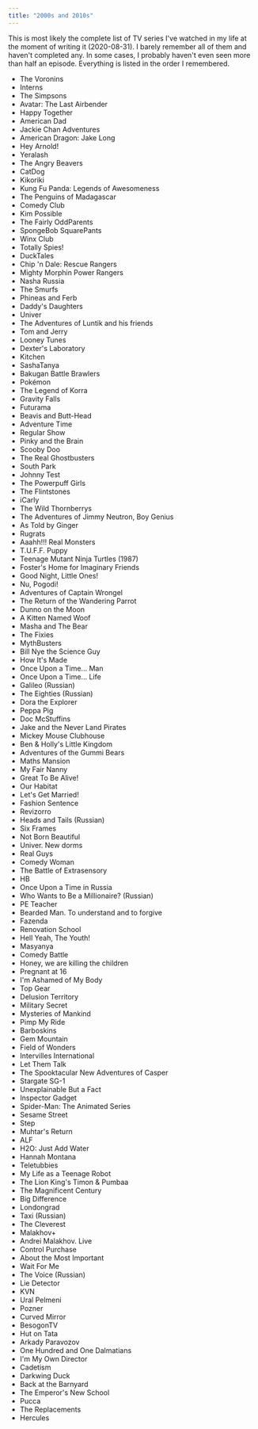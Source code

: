 ```yaml
---
title: "2000s and 2010s"
---
```


This is most likely the complete list of TV series I've watched in my
life at the moment of writing it (2020-08-31). I barely remember all
of them and haven't completed any. In some cases, I probably haven't
even seen more than half an episode. Everything is listed in the order
I remembered.

* The Voronins
* Interns
* The Simpsons
* Avatar: The Last Airbender
* Happy Together
* American Dad
* Jackie Chan Adventures
* American Dragon: Jake Long
* Hey Arnold!
* Yeralash
* The Angry Beavers
* CatDog
* Kikoriki
* Kung Fu Panda: Legends of Awesomeness
* The Penguins of Madagascar
* Comedy Club
* Kim Possible
* The Fairly OddParents
* SpongeBob SquarePants
* Winx Club
* Totally Spies!
* DuckTales
* Chip 'n Dale: Rescue Rangers
* Mighty Morphin Power Rangers
* Nasha Russia
* The Smurfs
* Phineas and Ferb
* Daddy's Daughters
* Univer
* The Adventures of Luntik and his friends
* Tom and Jerry
* Looney Tunes
* Dexter's Laboratory
* Kitchen
* SashaTanya
* Bakugan Battle Brawlers
* Pokémon
* The Legend of Korra
* Gravity Falls
* Futurama
* Beavis and Butt-Head
* Adventure Time
* Regular Show
* Pinky and the Brain
* Scooby Doo
* The Real Ghostbusters
* South Park
* Johnny Test
* The Powerpuff Girls
* The Flintstones
* iCarly
* The Wild Thornberrys
* The Adventures of Jimmy Neutron, Boy Genius
* As Told by Ginger
* Rugrats
* Aaahh!!! Real Monsters
* T.U.F.F. Puppy
* Teenage Mutant Ninja Turtles (1987)
* Foster's Home for Imaginary Friends
* Good Night, Little Ones!
* Nu, Pogodi!
* Adventures of Captain Wrongel
* The Return of the Wandering Parrot
* Dunno on the Moon
* A Kitten Named Woof
* Masha and The Bear
* The Fixies
* MythBusters
* Bill Nye the Science Guy
* How It's Made
* Once Upon a Time... Man
* Once Upon a Time... Life
* Galileo (Russian)
* The Eighties (Russian)
* Dora the Explorer
* Peppa Pig
* Doc McStuffins
* Jake and the Never Land Pirates
* Mickey Mouse Clubhouse
* Ben & Holly's Little Kingdom
* Adventures of the Gummi Bears
* Maths Mansion
* My Fair Nanny
* Great To Be Alive!
* Our Habitat
* Let's Get Married!
* Fashion Sentence
* Revizorro
* Heads and Tails (Russian)
* Six Frames
* Not Born Beautiful
* Univer. New dorms
* Real Guys
* Comedy Woman
* The Battle of Extrasensory
* HB
* Once Upon a Time in Russia
* Who Wants to Be a Millionaire? (Russian)
* PE Teacher
* Bearded Man. To understand and to forgive
* Fazenda
* Renovation School
* Hell Yeah, The Youth!
* Masyanya
* Comedy Battle
* Honey, we are killing the children
* Pregnant at 16
* I'm Ashamed of My Body
* Top Gear
* Delusion Territory
* Military Secret
* Mysteries of Mankind
* Pimp My Ride
* Barboskins
* Gem Mountain
* Field of Wonders
* Intervilles International
* Let Them Talk
* The Spooktacular New Adventures of Casper
* Stargate SG-1
* Unexplainable But a Fact
* Inspector Gadget
* Spider-Man: The Animated Series
* Sesame Street
* Step
* Muhtar's Return
* ALF
* H2O: Just Add Water
* Hannah Montana
* Teletubbies
* My Life as a Teenage Robot
* The Lion King's Timon & Pumbaa
* The Magnificent Century
* Big Difference
* Londongrad
* Taxi (Russian)
* The Cleverest
* Malakhov+
* Andrei Malakhov. Live
* Control Purchase
* About the Most Important
* Wait For Me
* The Voice (Russian)
* Lie Detector
* KVN
* Ural Pelmeni
* Pozner
* Curved Mirror
* BesogonTV
* Hut on Tata
* Arkady Paravozov
* One Hundred and One Dalmatians
* I'm My Own Director
* Cadetism
* Darkwing Duck
* Back at the Barnyard
* The Emperor's New School
* Pucca
* The Replacements
* Hercules
